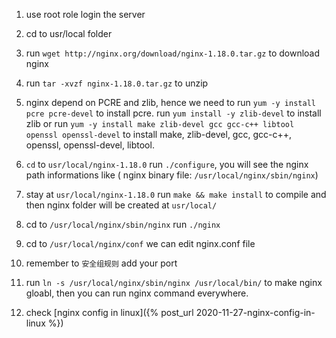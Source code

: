1. use root role login the server

2. cd to usr/local folder

3. run `wget http://nginx.org/download/nginx-1.18.0.tar.gz` to download nginx

4. run `tar -xvzf nginx-1.18.0.tar.gz` to unzip 

5.  nginx depend on PCRE and zlib, hence we need to run `yum -y install pcre pcre-devel` to install pcre. run `yum install -y zlib-devel` to install zlib
or run
`yum -y install make zlib-devel gcc gcc-c++ libtool openssl openssl-devel` to install make, zlib-devel, gcc, gcc-c++, openssl, openssl-devel, libtool.

6. `cd` to `usr/local/nginx-1.18.0` run `./configure`, you will see the nginx path informations like ( nginx binary file: `/usr/local/nginx/sbin/nginx`)

7. stay at `usr/local/nginx-1.18.0` run `make && make install` to compile and then nginx folder will be created at `usr/local/`

8. cd to `/usr/local/nginx/sbin/nginx` run `./nginx`

9. cd  to `/usr/local/nginx/conf` we can edit nginx.conf file

10. remember to `安全组规则` add your port

11. run `ln -s /usr/local/nginx/sbin/nginx /usr/local/bin/` to make nginx gloabl, then you can run nginx command everywhere.

11. check [nginx config in linux]({% post_url  2020-11-27-nginx-config-in-linux %})
